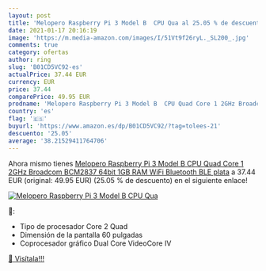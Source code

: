 ```yaml
---
layout: post
title: 'Melopero Raspberry Pi 3 Model B  CPU Qua al 25.05 % de descuento'
date: 2021-01-17 20:16:19
image: 'https://m.media-amazon.com/images/I/51Vt9f26ryL._SL200_.jpg'
comments: true
category: ofertas
author: ring
slug: 'B01CD5VC92-es'
actualPrice: 37.44 EUR
currency: EUR
price: 37.44
comparePrice: 49.95 EUR
prodname: 'Melopero Raspberry Pi 3 Model B  CPU Quad Core 1 2GHz Broadcom BCM2837 64bit   1GB RAM  WiFi  Bluetooth BLE  plata'
country: 'es'
flag: '🇪🇸'
buyurl: 'https://www.amazon.es/dp/B01CD5VC92/?tag=tolees-21'
descuento: '25.05'
average: '38.21529411764706'
---
```


Ahora mismo tienes [Melopero Raspberry Pi 3 Model B  CPU Quad Core 1 2GHz Broadcom BCM2837 64bit   1GB RAM  WiFi  Bluetooth BLE  plata](https://www.amazon.es/dp/B01CD5VC92/?tag=tolees-21) a 37.44 EUR (original: 49.95 EUR) (25.05 %  de descuento) en el siguiente enlace!

[![Melopero Raspberry Pi 3 Model B  CPU Qua](https://m.media-amazon.com/images/I/51Vt9f26ryL._SL200_.jpg)](https://www.amazon.es/dp/B01CD5VC92/?tag=tolees-21)

🔎:

- Tipo de procesador Core 2 Quad
- Dimensión de la pantalla 60 pulgadas
- Coprocesador gráfico Dual Core VideoCore IV

[🛒 Visítala!!!](https://www.amazon.es/dp/B01CD5VC92/?tag=tolees-21)
